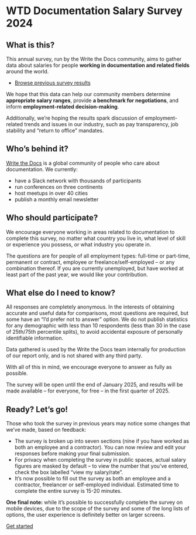 # WTD Documentation Salary Survey 2024

## What is this?

This annual survey, run by the Write the Docs community, aims to gather data about salaries for people **working in documentation and related fields** around the world. 

- [Browse previous survey results](https://www.writethedocs.org/surveys/)

We hope that this data can help our community members determine **appropriate salary ranges**, provide **a benchmark for negotiations**, and inform **employment-related decision-making**.

Additionally, we’re hoping the results spark discussion of employment-related trends and issues in our industry, such as pay transparency, job stability and “return to office” mandates.

## Who’s behind it?

[Write the Docs](https://www.writethedocs.org/) is a global community of people who care about documentation. We currently:

- have a Slack network with thousands of participants
- run conferences on three continents
- host meetups in over 40 cities
- publish a monthly email newsletter

## Who should participate?

We encourage everyone working in areas related to documentation to complete this survey, no matter what country you live in, what level of skill or experience you possess, or what industry you operate in.

The questions are for people of all employment types: full-time or part-time, permanent or contract, employee or freelance/self-employed – or any combination thereof. If you are currently unemployed, but have worked at least part of the past year, we would like your contribution.

## What else do I need to know?

All responses are completely anonymous. In the interests of obtaining accurate and useful data for comparisons, most questions are required, but some have an “I’d prefer not to answer” option. We do not publish statistics for any demographic with less than 10 respondents (less than 30 in the case of 25th/75th percentile splits), to avoid accidental exposure of personally identifiable information.

Data gathered is used by the Write the Docs team internally for production of our report only, and is not shared with any third party.

With all of this in mind, we encourage everyone to answer as fully as possible.

The survey will be open until the end of January 2025, and results will be made available – for everyone, for free – in the first quarter of 2025.

## Ready? Let’s go!

Those who took the survey in previous years may notice some changes that we’ve made, based on feedback:

- The survey is broken up into seven sections (nine if you have worked as both an employee and a contractor). You can now review and edit your responses before making your final submission.
- For privacy when completing the survey in public spaces, actual salary figures are masked by default – to view the number that you’ve entered, check the box labelled “view my salary/rate”.
- It’s now possible to fill out the survey as both an employee and a contractor, freelancer or self-employed individual.
Estimated time to complete the entire survey is 15-20 minutes.

**One final note:** while it’s possible to successfully complete the survey on mobile devices, due to the scope of the survey and some of the long lists of options, the user experience is definitely better on larger screens.

[Get started](0_intro_basis_main/0_1_basis_all.html)